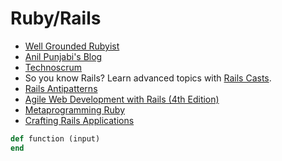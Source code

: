 # Ruby/Rails

* [Well Grounded Rubyist][well-grounded-rubyist]
* [Anil Punjabi's Blog][anil-punjabi]
* [Technoscrum][technoscrum]
* So you know Rails? Learn advanced topics with [Rails Casts](http://railscasts.com/).
* [Rails Antipatterns][rails-antipatterns]
* [Agile Web Development with Rails (4th Edition)][agile-web-dev]
* [Metaprogramming Ruby][metaprogramming]
* [Crafting Rails Applications][crafting-rails-apps]

[technoscrum]: http://www.technoscrum.blogspot.in/2013/07/ruby-on-rails-interview-questions.html
[anil-punjabi]: http://anilpunjabi.tumblr.com/post/25948339235/ruby-and-rails-interview-questions-and-answers
[rails-antipatterns]: http://www.amazon.com/Rails-AntiPatterns-Refactoring-Addison-Wesley-Professional/dp/0321604814
[agile-web-dev]: http://pragprog.com/book/rails4/agile-web-development-with-rails
[metaprogramming]: http://www.amazon.com/Metaprogramming-Ruby-Program-Like-Pros/dp/1934356476
[rails-3-way]: http://www.amazon.com/Rails-Way-Addison-Wesley-Professional-Ruby/dp/0321601661
[crafting-rails-apps]: http://pragprog.com/book/jvrails/crafting-rails-applications
[rails-recipes]: http://pragprog.com/book/rr2/rails-recipes
[well-grounded-rubyist]: http://www.manning.com/black2/

```ruby
def function (input)
end
```
